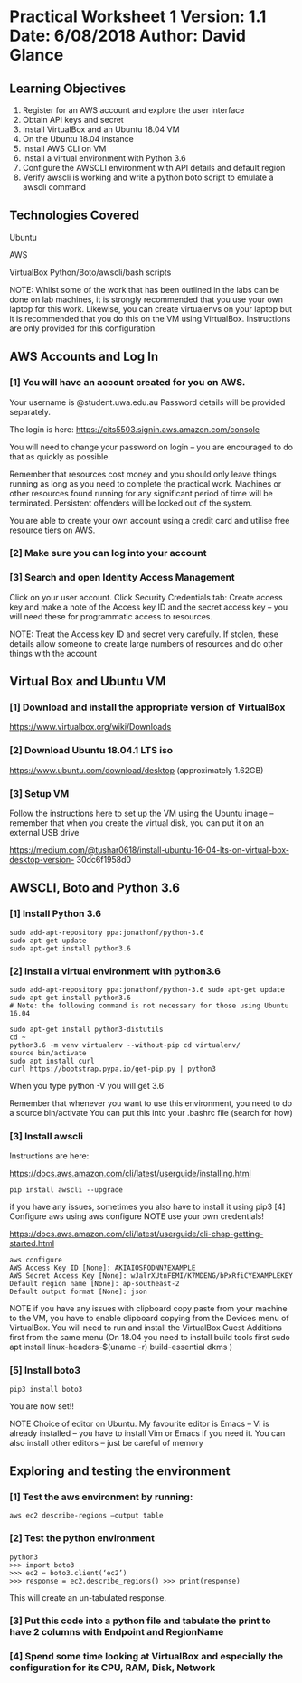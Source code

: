 # Practical Worksheet 1 Version: 1.1 Date: 6/08/2018 Author: David Glance

## Learning Objectives

1. Register for an AWS account and explore the user interface
1. Obtain API keys and secret
1. Install VirtualBox and an Ubuntu 18.04 VM
1. On the Ubuntu 18.04 instance
1. Install AWS CLI on VM
1. Install a virtual environment with Python 3.6
1. Configure the AWSCLI environment with API details and default region
1. Verify awscli is working and write a python boto script to emulate a awscli command

## Technologies Covered

Ubuntu

AWS

VirtualBox Python/Boto/awscli/bash scripts

NOTE: Whilst some of the work that has been outlined in the labs can be done on lab machines, it is strongly recommended that you use your own laptop for this work. Likewise, you can create virtualenvs on your laptop but it is recommended that you do this on the VM using VirtualBox. Instructions are only provided for this configuration.

## AWS Accounts and Log In
### [1] You will have an account created for you on AWS.

Your username is <student number>@student.uwa.edu.au Password details will be provided separately.

The login is here: https://cits5503.signin.aws.amazon.com/console

You will need to change your password on login – you are encouraged to do that as quickly as possible.

Remember that resources cost money and you should only leave things running as long as you need to complete the practical work. Machines or other resources found running for any significant period of time will be terminated. Persistent offenders will be locked out of the system.

You are able to create your own account using a credit card and utilise free resource tiers on AWS.

### [2] Make sure you can log into your account
### [3] Search and open Identity Access Management

Click on your user account. Click Security Credentials tab: Create access key and make a note of the Access key ID and the secret access key – you will need these for programmatic access to resources.

NOTE: Treat the Access key ID and secret very carefully. If stolen, these details allow someone to create large numbers of resources and do other things with the account

## Virtual Box and Ubuntu VM

### [1] Download and install the appropriate version of VirtualBox

https://www.virtualbox.org/wiki/Downloads

### [2] Download Ubuntu 18.04.1 LTS iso 

https://www.ubuntu.com/download/desktop (approximately 1.62GB)

### [3] Setup VM

Follow the instructions here to set up the VM using the Ubuntu image – remember that when you create the virtual disk, you can put it on an external USB drive 

https://medium.com/@tushar0618/install-ubuntu-16-04-lts-on-virtual-box-desktop-version- 30dc6f1958d0

## AWSCLI, Boto and Python 3.6

### [1] Install Python 3.6

```
sudo add-apt-repository ppa:jonathonf/python-3.6 
sudo apt-get update
sudo apt-get install python3.6
```

### [2] Install a virtual environment with python3.6

```
sudo add-apt-repository ppa:jonathonf/python-3.6 sudo apt-get update
sudo apt-get install python3.6
# Note: the following command is not necessary for those using Ubuntu 16.04 

sudo apt-get install python3-distutils
cd ~
python3.6 -m venv virtualenv --without-pip cd virtualenv/
source bin/activate
sudo apt install curl
curl https://bootstrap.pypa.io/get-pip.py | python3
```

When you type python -V you will get 3.6

Remember that whenever you want to use this environment, you need to do a source bin/activate
You can put this into your .bashrc file (search for how)

### [3] Install awscli 

Instructions are here:

https://docs.aws.amazon.com/cli/latest/userguide/installing.html

```
pip install awscli --upgrade
```

if you have any issues, sometimes you also have to install it using pip3 [4] Configure aws using aws configure NOTE use your own credentials!

https://docs.aws.amazon.com/cli/latest/userguide/cli-chap-getting-started.html

```
aws configure
AWS Access Key ID [None]: AKIAIOSFODNN7EXAMPLE
AWS Secret Access Key [None]: wJalrXUtnFEMI/K7MDENG/bPxRfiCYEXAMPLEKEY 
Default region name [None]: ap-southeast-2
Default output format [None]: json
```

NOTE if you have any issues with clipboard copy paste from your machine to the VM, you have to enable clipboard copying from the Devices menu of VirtualBox. You will need to run and install the VirtualBox Guest Additions first from the same menu (On 18.04 you need to install build tools first sudo apt install linux-headers-$(uname -r) build-essential dkms
)

### [5] Install boto3

```
pip3 install boto3
```

You are now set!!

NOTE Choice of editor on Ubuntu. My favourite editor is Emacs – Vi is already installed – you have to install Vim or Emacs if you need it. You can also install other editors – just be careful of memory

## Exploring and testing the environment
### [1] Test the aws environment by running:

```
aws ec2 describe-regions –output table
```

### [2] Test the python environment

```
python3
>>> import boto3
>>> ec2 = boto3.client(‘ec2’)
>>> response = ec2.describe_regions() >>> print(response)
```

This will create an un-tabulated response.

### [3] Put this code into a python file and tabulate the print to have 2 columns with Endpoint and RegionName

### [4] Spend some time looking at VirtualBox and especially the configuration for its CPU, RAM, Disk, Network























